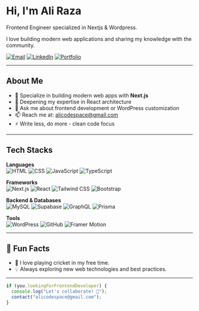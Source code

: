 # Hi, I'm Ali Raza  
Frontend Engineer specialized in Nextjs & Wordpress.

I love building modern web applications and sharing my knowledge with the community.

[![Email](https://img.shields.io/badge/-Email-0e5255?style=for-the-badge&logo=gmail&logoColor=white)](mailto:alicodespace@gmail.com)
[![LinkedIn](https://img.shields.io/badge/-LinkedIn-0e5255?style=for-the-badge&logo=linkedin&logoColor=white)](https://www.linkedin.com/in/alirazaweb)
[![Portfolio](https://img.shields.io/badge/-Portfolio-0e5255?style=for-the-badge&logo=google-chrome&logoColor=white)](https://alicodez.vercel.app/)

----------------------

## About Me

- 🔭 Specialize in building modern web apps with **Next.js**
- 🌱 Deepening my expertise in React architecture
- 💬 Ask me about frontend development or WordPress customization
- 📫 Reach me at: [alicodespace@gmail.com](mailto:alicodespace@gmail.com)
- ⚡ Write less, do more - clean code focus

-----------------

## Tech Stacks

**Languages**  
![HTML](https://img.shields.io/badge/-HTML-0e5255?style=flat-square&logo=html5&logoColor=white)
![CSS](https://img.shields.io/badge/-CSS-0e5255?style=flat-square&logo=css3&logoColor=white)
![JavaScript](https://img.shields.io/badge/-JavaScript-0e5255?style=flat-square&logo=javascript&logoColor=white)
![TypeScript](https://img.shields.io/badge/-TypeScript-0e5255?style=flat-square&logo=typescript&logoColor=white)

**Frameworks**  
![Next.js](https://img.shields.io/badge/-Next.js-0e5255?style=flat-square&logo=nextdotjs&logoColor=white)
![React](https://img.shields.io/badge/-React-0e5255?style=flat-square&logo=react&logoColor=white)
![Tailwind CSS](https://img.shields.io/badge/-Tailwind%20CSS-0e5255?style=flat-square&logo=tailwindcss&logoColor=white)
![Bootstrap](https://img.shields.io/badge/-Bootstrap-0e5255?style=flat-square&logo=bootstrap&logoColor=white)

**Backend & Databases**  
![MySQL](https://img.shields.io/badge/-MySQL-0e5255?style=flat-square&logo=mysql&logoColor=white)
![Supabase](https://img.shields.io/badge/-Supabase-0e5255?style=flat-square&logo=supabase&logoColor=white)
![GraphQL](https://img.shields.io/badge/-GraphQL-0e5255?style=flat-square&logo=graphql&logoColor=white)
![Prisma](https://img.shields.io/badge/-Prisma-0e5255?style=flat-square&logo=prisma&logoColor=white)

**Tools**  
![WordPress](https://img.shields.io/badge/-WordPress-0e5255?style=flat-square&logo=wordpress&logoColor=white)
![GitHub](https://img.shields.io/badge/-GitHub-0e5255?style=flat-square&logo=github&logoColor=white)
![Framer Motion](https://img.shields.io/badge/-Framer%20Motion-0e5255?style=flat-square&logo=framer&logoColor=white)

-------------

## 🎉 Fun Facts  
- 🏏 I love playing cricket in my free time.  
- 💡  Always exploring new web technologies and best practices.

--------

```javascript
if (you.lookingForFrontendDeveloper) {
  console.log("Let's collaborate! 🚀");
  contact("alicodespace@gmail.com");
}
